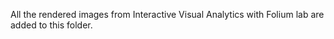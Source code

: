 All the rendered images from Interactive Visual Analytics with Folium lab are added to this folder.
